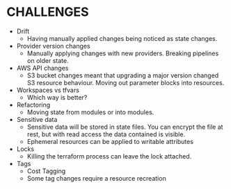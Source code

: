 # CHALLENGES

* Drift
  * Having manually applied changes being noticed as state changes.  
* Provider version changes
  * Manually applying changes with new providers. Breaking pipelines on older state.  
* AWS API changes
  * S3 bucket changes meant that upgrading a major version changed S3 resource behaviour. Moving out parameter blocks into resources.  
* Workspaces vs tfvars
  * Which way is better?
* Refactoring
  * Moving state from modules or into modules.
* Sensitive data
  * Sensitive data will be stored in state files. You can encrypt the file at rest, but with read access the data contained is visible.
  * Ephemeral resources can be applied to writable attributes
* Locks
  * Killing the terraform process can leave the lock attached.
* Tags
  * Cost Tagging
  * Some tag changes require a resource recreation
